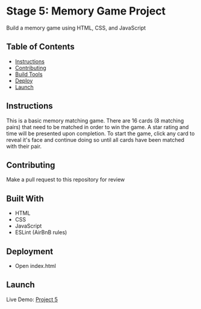 # Stage 5: Memory Game Project
Build a memory game using HTML, CSS, and JavaScript

## Table of Contents

* [Instructions](#instructions)
* [Contributing](#contributing)
* [Build Tools](#built-with)
* [Deploy](#deployment)
* [Launch](#launch)

## Instructions

This is a basic memory matching game. There are 16 cards (8 matching pairs) that need to be matched in order to win the game. A star rating and time will be presented upon completion. To start the game, click any card to reveal it's face and continue doing so until all cards have been matched with their pair.

## Contributing

Make a pull request to this repository for review

## Built With
* HTML
* CSS
* JavaScript
* ESLint (AirBnB rules)

## Deployment
* Open index.html

## Launch
Live Demo: [Project 5](https://ziggysauce.github.io/udacity-IPND/stage5/index.html)

